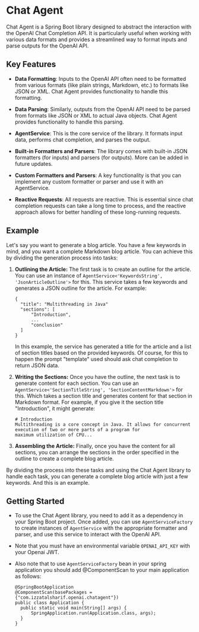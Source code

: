# Chat Agent

Chat Agent is a Spring Boot library designed to abstract the interaction with the OpenAI Chat Completion API. It is
particularly useful when working with various data formats and provides a streamlined way to format inputs and parse
outputs for the OpenAI API.

## Key Features

- **Data Formatting**: Inputs to the OpenAI API often need to be formatted from various formats (like plain strings,
  Markdown, etc.) to formats like JSON or XML. Chat Agent provides functionality to handle this formatting.

- **Data Parsing**: Similarly, outputs from the OpenAI API need to be parsed from formats like JSON or XML to actual
  Java objects. Chat Agent provides functionality to handle this parsing.

- **AgentService**: This is the core service of the library. It formats input data, performs chat completion, and parses
  the output.

- **Built-in Formatters and Parsers**: The library comes with built-in JSON formatters (for inputs) and parsers (for
  outputs). More can be added in future updates.

- **Custom Formatters and Parsers**: A key functionality is that you can implement any custom formatter or parser and
  use it with an AgentService.

- **Reactive Requests**: All requests are reactive. This is essential since chat completion requests can take a long
  time to process, and the reactive approach allows for better handling of these long-running requests.

## Example

Let's say you want to generate a blog article. You have a few keywords in mind, and you want a complete Markdown blog
article. You can achieve this by dividing the generation process into tasks:

1. **Outlining the Article:** The first task is to create an outline for the article. You can use an instance of
   `AgentService<'KeywordsString', 'JsonArticleOutline'>` for this. This service takes a few keywords and generates a
   JSON
   outline for the article. For example:

    ```
    {
      "title": "Multithreading in Java"
      "sections": [
          "Introduction",
          ...
          "conclusion"
      ]
    }
    ```

   In this example, the service has generated a title for the article and a list of section titles based on the provided
   keywords. Of course, for this to happen the prompt "template" used should ask chat completion to return JSON data.

2. **Writing the Sections:** Once you have the outline, the next task is to generate content for each section. You can
   use an `AgentService<'SectionTitleString', 'SectionContentMarkdown'>` for this. Which takes a section title and
   generates content for that section in Markdown format.
   For example, if you give it the section title "Introduction", it might generate:

    ```
   # Introduction
    Multithreading is a core concept in Java. It allows for concurrent execution of two or more parts of a program for
    maximum utilization of CPU...
   ```

3. **Assembling the Article:** Finally, once you have the content for all sections, you can arrange the sections in the
   order specified in the outline to create a complete blog article.

By dividing the process into these tasks and using the Chat Agent library to handle each task, you can generate a
complete blog article with just a few keywords. And this is an example.

## Getting Started

- To use the Chat Agent library, you need to add it as a dependency in your Spring Boot project. Once added, you can
  use `AgentServiceFactory` to create instances of `AgentService` with the appropriate formatter and parser, and use
  this service to interact with the OpenAI API.

- Note that you must have an environmental variable `OPENAI_API_KEY` with your Openai JWT.

- Also note that to use `AgentServiceFactory` bean in your spring application you should add @ComponentScan
  to your main application as follows:

    ```
  @SpringBootApplication
  @ComponentScan(basePackages = {"com.izzatalsharif.openai.chatagent"})
  public class Application {
      public static void main(String[] args) {
          SpringApplication.run(Application.class, args);
      }
  }
  ```